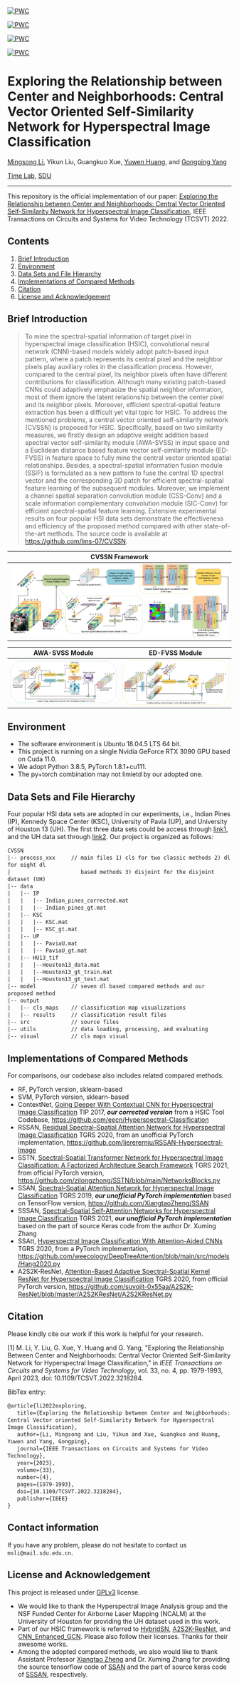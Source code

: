 [![PWC](https://img.shields.io/endpoint.svg?url=https://paperswithcode.com/badge/exploring-the-relationship-between-center-and/hyperspectral-image-classification-on-indian)](https://paperswithcode.com/sota/hyperspectral-image-classification-on-indian?p=exploring-the-relationship-between-center-and)

[![PWC](https://img.shields.io/endpoint.svg?url=https://paperswithcode.com/badge/exploring-the-relationship-between-center-and/hyperspectral-image-classification-on-kennedy)](https://paperswithcode.com/sota/hyperspectral-image-classification-on-kennedy?p=exploring-the-relationship-between-center-and)

[![PWC](https://img.shields.io/endpoint.svg?url=https://paperswithcode.com/badge/exploring-the-relationship-between-center-and/hyperspectral-image-classification-on-pavia)](https://paperswithcode.com/sota/hyperspectral-image-classification-on-pavia?p=exploring-the-relationship-between-center-and)

[![PWC](https://img.shields.io/endpoint.svg?url=https://paperswithcode.com/badge/exploring-the-relationship-between-center-and/hyperspectral-image-classification-on-casi)](https://paperswithcode.com/sota/hyperspectral-image-classification-on-casi?p=exploring-the-relationship-between-center-and)


# Exploring the Relationship between Center and Neighborhoods: Central Vector Oriented Self-Similarity Network for Hyperspectral Image Classification

[Mingsong Li](https://lms-07.github.io/), Yikun Liu, Guangkuo Xue, [Yuwen Huang](https://jsj.hezeu.edu.cn/info/1302/6525.htm), and [Gongping Yang](https://faculty.sdu.edu.cn/gpyang)

[Time Lab](https://time.sdu.edu.cn/), [SDU](https://www.sdu.edu.cn/)

-----------
This repository is the official implementation of our paper:
[Exploring the Relationship between Center and Neighborhoods: Central Vector Oriented Self-Similarity Network for
Hyperspectral Image Classification](https://doi.org/10.1109/TCSVT.2022.3218284), IEEE Transactions on Circuits and Systems for Video Technology (TCSVT) 2022.

## Contents
1. [Brief Introduction](#Brief-Introduction)
1. [Environment](#Environment)
1. [Data Sets and File Hierarchy](#Data-Sets-and-File-Hierarchy)
1. [Implementations of Compared Methods](#Implementations-of-Compared-Methods)
1. [Citation](#Citation)
1. [License and Acknowledgement](License-and-Acknowledgement)

## Brief Introduction
> To mine the spectral-spatial information of target pixel in hyperspectral image classification (HSIC), convolutional neural network (CNN)-based models widely adopt patch-based input pattern, where a patch represents its central pixel and the neighbor pixels play auxiliary roles in the classification process. However, compared to the central pixel, its neighbor pixels often have different contributions for classification. Although many existing patch-based CNNs could adaptively emphasize the spatial neighbor information, most of them ignore the latent relationship between the center pixel and its neighbor pixels. Moreover, efficient spectral-spatial feature extraction has been a difficult yet vital topic for HSIC. To address the mentioned problems, a central vector oriented self-similarity network (CVSSN) is proposed for HSIC. Specifically, based on two similarity measures, we firstly design an adaptive weight addition based spectral vector self-similarity module (AWA-SVSS) in input space and a Euclidean distance based feature vector self-similarity module (ED-FVSS) in feature space to fully mine the central vector oriented spatial relationships. Besides, a spectral-spatial information fusion module (SSIF) is formulated as a new pattern to fuse the central 1D spectral vector and the corresponding 3D patch for efficient spectral-spatial feature learning of the subsequent modules. Moreover, we implement a channel spatial separation convolution module (CSS-Conv) and a scale information complementary convolution module (SIC-Conv) for efficient spectral-spatial feature learning. Extensive experimental results on four popular HSI data sets demonstrate the effectiveness and efficiency of the proposed method compared with other state-of-the-art methods. The source code is available at https://github.com/lms-07/CVSSN.

|                   CVSSN Framework
| :-----------------------------------------: |
| <img src="./src/CVSSN.png"  >  |

|              AWA-SVSS Module                |               ED-FVSS Module                |
| :-----------------------------------------: | :-----------------------------------------: |
|   <img src="./src/AWA-SVSS.png" >    | <img src="./src/ED-FVSS.png" >  |


## Environment
- The software environment is Ubuntu 18.04.5 LTS 64 bit.
- This project is running on a single Nvidia GeForce RTX 3090 GPU based on Cuda 11.0.
- We adopt Python 3.8.5, PyTorch 1.8.1+cu111.
- The py+torch combination may not limietd by our adopted one.


## Data Sets and File Hierarchy

Four popular HSI data sets are adopted in our experiments, i.e., Indian Pines (IP), Kennedy Space Center (KSC), University of Pavia (UP), and University of Houston 13 (UH).
The first three data sets could be access through [link1](http://www.ehu.eus/ccwintco/index.php?title=Hyperspectral_Remote_Sensing_Scenes##anomaly_detection), 
and the UH data set through [link2](https://hyperspectral.ee.uh.edu/?page_id=459). 
Our project is organized as follows:

```text
CVSSN
|-- process_xxx     // main files 1) cls for two classic methods 2) dl for eight dl
|                      based methods 3) disjoint for the disjoint dataset (UH)
|-- data                    
|   |-- IP
|   |   |-- Indian_pines_corrected.mat
|   |   |-- Indian_pines_gt.mat
|   |-- KSC
|   |   |-- KSC.mat
|   |   |-- KSC_gt.mat
|   |-- UP
|   |   |-- PaviaU.mat
|   |   |-- PaviaU_gt.mat
|   |-- HU13_tif
|   |   |--Houston13_data.mat
|   |   |--Houston13_gt_train.mat
|   |   |--Houston13_gt_test.mat
|-- model           // seven dl based compared methods and our proposed method
|-- output
|   |-- cls_maps    // classification map visualizations 
|   |-- results     // classification result files
|-- src             // source files
|-- utils           // data loading, processing, and evaluating
|-- visual          // cls maps visual
```

## Implementations of Compared Methods
For comparisons, our codebase also includes related compared methods.
- RF, PyTorch version, sklearn-based
- SVM, PyTorch version, sklearn-based
- ContextNet, [Going Deeper With Contextual CNN for Hyperspectral Image Classification](https://ieeexplore.ieee.org/document/7973178) TIP 2017, ***our corrected version*** from a HSIC Tool Codebase, https://github.com/eecn/Hyperspectral-Classification
- RSSAN, [Residual Spectral–Spatial Attention Network for Hyperspectral Image Classification](https://ieeexplore.ieee.org/document/9103247) TGRS 2020, from an unofficial PyTorch implementation, https://github.com/lierererniu/RSSAN-Hyperspectral-Image
- SSTN, [Spectral-Spatial Transformer Network for Hyperspectral Image Classification: A Factorized Architecture Search Framework](https://ieeexplore.ieee.org/document/9565208) TGRS 2021, from official PyTorch version, https://github.com/zilongzhong/SSTN/blob/main/NetworksBlocks.py
- SSAN, [Spectral–Spatial Attention Network for Hyperspectral Image Classification](https://ieeexplore.ieee.org/document/8909379) TGRS 2019, ***our unofficial PyTorch implementation*** based on TensorFlow version, https://github.com/XiangtaoZheng/SSAN
- SSSAN, [Spectral–Spatial Self-Attention Networks for Hyperspectral Image Classification](https://ieeexplore.ieee.org/document/9508777) TGRS 2021, ***our unofficial PyTorch implementation*** based on the part of source Keras code from the author Dr. Xuming Zhang
- SSAtt, [Hyperspectral Image Classification With Attention-Aided CNNs](https://ieeexplore.ieee.org/abstract/document/9142417) TGRS 2020, from a PyTorch implementation, https://github.com/weecology/DeepTreeAttention/blob/main/src/models/Hang2020.py
- A2S2K-ResNet, [Attention-Based Adaptive Spectral-Spatial Kernel ResNet for Hyperspectral Image Classification](https://ieeexplore.ieee.org/document/9306920) TGRS 2020, from official PyTorch version, https://github.com/suvojit-0x55aa/A2S2K-ResNet/blob/master/A2S2KResNet/A2S2KResNet.py
  

## Citation

Please kindly cite our work if this work is helpful for your research.

[1] M. Li, Y. Liu, G. Xue, Y. Huang and G. Yang, "Exploring the Relationship Between Center and Neighborhoods: Central Vector Oriented Self-Similarity Network for Hyperspectral Image Classification," in *IEEE Transactions on Circuits and Systems for Video Technology*, vol. 33, no. 4, pp. 1979-1993, April 2023, doi: 10.1109/TCSVT.2022.3218284.

BibTex entry:
```text
@article{li2022exploring,
   title={Exploring the Relationship between Center and Neighborhoods: Central Vector oriented Self-Similarity Network for Hyperspectral Image Classification},
   author={Li, Mingsong and Liu, Yikun and Xue, Guangkuo and Huang, Yuwen and Yang, Gongping},
   journal={IEEE Transactions on Circuits and Systems for Video Technology},
   year={2023},
   volume={33},
   number={4},
   pages={1979-1993},
   doi={10.1109/TCSVT.2022.3218284},
   publisher={IEEE}
}
```

## Contact information

If you have any problem, please do not hesitate to contact us `msli@mail.sdu.edu.cn`.

## License and Acknowledgement
This project is released under [GPLv3](http://www.gnu.org/licenses/) license.

- We would like to thank the Hyperspectral Image Analysis group and the NSF Funded Center for
   Airborne Laser Mapping (NCALM) at the University of Houston for providing the UH dataset used in this work.
- Part of our HSIC framework is referred to [HybridSN](https://github.com/gokriznastic/HybridSN), [A2S2K-ResNet](https://github.com/suvojit-0x55aa/A2S2K-ResNet), and [CNN_Enhanced_GCN](https://github.com/qichaoliu/CNN_Enhanced_GCN). Please also follow their licenses. Thanks for their awesome works.        
- Among the adopted compared methods, we also would like to thank Assistant Professor [Xiangtao Zheng](https://xiangtaozheng.github.io/) and 
   Dr. Xuming Zhang for providing the source tensorflow code of [SSAN](https://ieeexplore.ieee.org/document/8909379) and
   the part of source keras code of [SSSAN](https://ieeexplore.ieee.org/document/9508777?arnumber=9508777), respectively.










